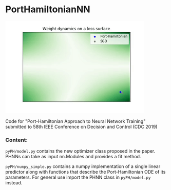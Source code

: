 # PortHamiltonianNN

![weight dynamics](img/dyn.gif)

Code for "Port-Hamiltonian Approach to Neural Network Training" submitted to 58th IEEE Conference on Decision and Control (CDC 2019)


### Content:

```pyPH/model.py``` contains the new optimizer class proposed in the paper. PHNNs can take as input nn.Modules and provides a fit method.

```pyPH/numpy_simple.py``` contains a numpy implementation of a single linear predictor along with functions that describe the Port-Hamiltonian ODE of its parameters. For general use import the PHNN class in ```pyPH/model.py``` instead.
